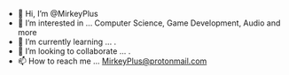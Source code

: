 - 👋 Hi, I’m @MirkeyPlus
- 👀 I’m interested in ... Computer Science, Game Development, Audio and more 
- 🌱 I’m currently learning ... .
- 💞️ I’m looking to collaborate ... .
- 📫 How to reach me ... MirkeyPlus@protonmail.com

<!---
MirkeyPlus/MirkeyPlus is a ✨ special ✨ repository because its `README.md` (this file) appears on your GitHub profile.
You can click the Preview link to take a look at your changes.
--->

